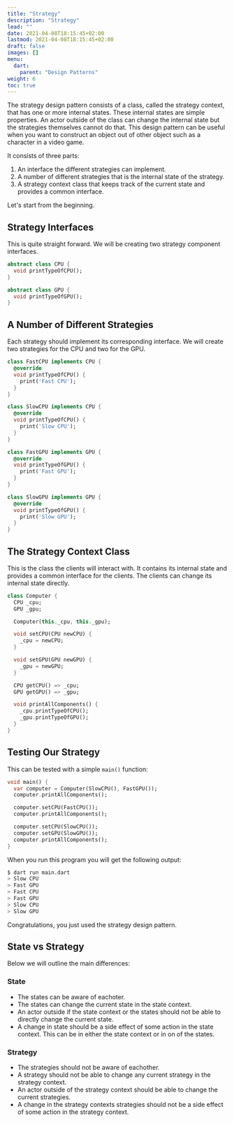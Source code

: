 ```yaml
---
title: "Strategy"
description: "Strategy"
lead: ""
date: 2021-04-08T18:15:45+02:00
lastmod: 2021-04-08T18:15:45+02:00
draft: false
images: []
menu: 
  dart:
    parent: "Design Patterns"
weight: 6
toc: true
---
```


The strategy design pattern consists of a class, called the strategy context, that has one or more internal states. These internal states are simple properties. An actor outside of the class can change the internal state but the strategies themselves cannot do that. This design pattern can be useful when you want to construct an object out of other object such as a character in a video game.

It consists of three parts:

1. An interface the different strategies can implement.
2. A number of different strategies that is the internal state of the strategy.
3. A strategy context class that keeps track of the current state and provides a common interface.

Let's start from the beginning.

## Strategy Interfaces

This is quite straight forward. We will be creating two strategy component interfaces.

```dart
abstract class CPU {
  void printTypeOfCPU();
}
```

```dart
abstract class GPU {
  void printTypeOfGPU();
}
```

## A Number of Different Strategies

Each strategy should implement its corresponding interface. We will create two strategies for the CPU and two for the GPU.

```dart
class FastCPU implements CPU {
  @override
  void printTypeOfCPU() {
    print('Fast CPU');
  }
}
```

```dart
class SlowCPU implements CPU {
  @override
  void printTypeOfCPU() {
    print('Slow CPU');
  }
}
```

```dart
class FastGPU implements GPU {
  @override
  void printTypeOfGPU() {
    print('Fast GPU');
  }
}
```

```dart
class SlowGPU implements GPU {
  @override
  void printTypeOfGPU() {
    print('Slow GPU');
  }
}
```

## The Strategy Context Class

This is the class the clients will interact with. It contains its internal state and provides a common interface for the clients. The clients can change its internal state directly.

```dart
class Computer {
  CPU _cpu;
  GPU _gpu;

  Computer(this._cpu, this._gpu);

  void setCPU(CPU newCPU) {
    _cpu = newCPU;
  }

  void setGPU(GPU newGPU) {
    _gpu = newGPU;
  }

  CPU getCPU() => _cpu;
  GPU getGPU() => _gpu;

  void printAllComponents() {
    _cpu.printTypeOfCPU();
    _gpu.printTypeOfGPU();
  }
}
``` 

## Testing Our Strategy

This can be tested with a simple `main()` function:

```dart
void main() {
  var computer = Computer(SlowCPU(), FastGPU());
  computer.printAllComponents();

  computer.setCPU(FastCPU());
  computer.printAllComponents();

  computer.setCPU(SlowCPU());
  computer.setGPU(SlowGPU());
  computer.printAllComponents();
}
```

When you run this program you will get the following output:

```sh
$ dart run main.dart
> Slow CPU
> Fast GPU
> Fast CPU
> Fast GPU
> Slow CPU
> Slow GPU
```

Congratulations, you just used the strategy design pattern.

## State vs Strategy

Below we will outline the main differences:

### State
- The states can be aware of eachoter.
- The states can change the current state in the state context.
- An actor outside if the state context or the states should not be able to directly change the current state.
- A change in state should be a side effect of some action in the state context. This can be in either the state context or in on of the states.

### Strategy
- The strategies should not be aware of eachother.
- A strategy should not be able to change any current strategy in the strategy context.
- An actor outside of the strategy context should be able to change the current strategies.
- A change in the strategy contexts strategies should not be a side effect of some action in the strategy context.
